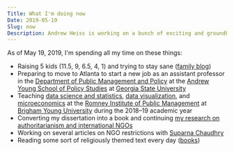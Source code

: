 ```yaml
---
Title: What I'm doing now
Date: 2019-05-19
Slug: now
Description: Andrew Heiss is working on a bunch of exciting and groundbreaking projects
---
```


As of May 19, 2019, I'm spending all my time on these things:

* Raising 5 kids (11.5, 9, 6.5, 4, 1) and trying to stay sane ([family blog](http://www.heissatopia.com/))
* Preparing to move to Atlanta to start a new job as an assistant professor in the [Department of Public Management and Policy](https://aysps.gsu.edu/public-management-policy/) at the [Andrew Young School of Policy Studies](https://aysps.gsu.edu/) at [Georgia State University](https://www.gsu.edu/)
* Teaching [data science and statistics](https://statsf18.classes.andrewheiss.com/),  [data visualization](https://datavizf17.classes.andrewheiss.com/), and [microeconomics](https://econw19.classes.andrewheiss.com/) at the [Romney Institute of Public Management](https://marriottschool.byu.edu/mpa/) at [Brigham Young University](https://home.byu.edu/home/) during the 2018–19 academic year
* Converting my dissertation into a book and continuing [my research on authoritarianism and international NGOs](https://www.ingoresearch.org/)
* Working on several articles on NGO restrictions with [Suparna Chaudhry](http://www.suparnachaudhry.com/)
* Reading some sort of religiously themed text every day ([books](https://www.goodreads.com/review/list/2733632-andrew-heiss?shelf=religious))
